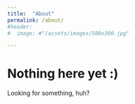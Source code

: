 ```yaml
---
title:  "About"
permalink: /about/
#header:
#  image: #"/assets/images/500x300.jpg"

---
```


# Nothing here yet :)

Looking for something, huh?